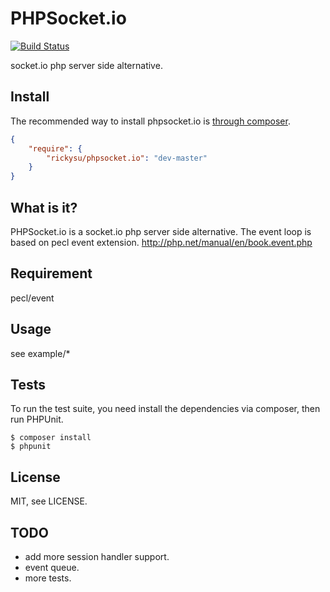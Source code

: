 # PHPSocket.io

[![Build Status](https://travis-ci.org/RickySu/phpsocket.io.png?branch=master)](https://travis-ci.org/RickySu/phpsocket.io)

socket.io php server side alternative.

## Install

The recommended way to install phpsocket.io is [through composer](http://getcomposer.org).

```JSON
{
    "require": {
        "rickysu/phpsocket.io": "dev-master"
    }
}
```

## What is it?

PHPSocket.io is a socket.io php server side alternative.
The event loop is based on pecl event extension.
http://php.net/manual/en/book.event.php

## Requirement

pecl/event

## Usage

see example/*

## Tests

To run the test suite, you need install the dependencies via composer, then
run PHPUnit.

    $ composer install
    $ phpunit

## License

MIT, see LICENSE.

## TODO

* add more session handler support.
* event queue.
* more tests.
